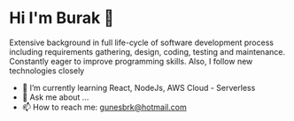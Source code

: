 # Hi I'm Burak 👋
Extensive background in full life-cycle of software development process including requirements 
gathering, design, coding, testing and maintenance. Constantly eager to improve programming skills. 
Also, I follow new technologies closely


 
- 🌱 I’m currently learning React, NodeJs, AWS Cloud - Serverless 
- 💬 Ask me about ...
- 📫 How to reach me: gunesbrk@hotmail.com

